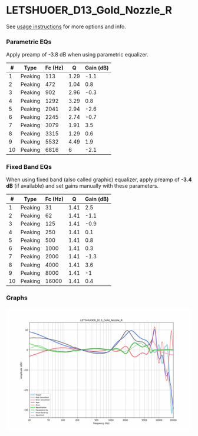 # LETSHUOER_D13_Gold_Nozzle_R
See [usage instructions](https://github.com/jaakkopasanen/AutoEq#usage) for more options and info.

### Parametric EQs
Apply preamp of -3.8 dB when using parametric equalizer.

|   # | Type    |   Fc (Hz) |    Q |   Gain (dB) |
|-----|---------|-----------|------|-------------|
|   1 | Peaking |       113 | 1.29 |        -1.1 |
|   2 | Peaking |       472 | 1.04 |         0.8 |
|   3 | Peaking |       902 | 2.96 |        -0.3 |
|   4 | Peaking |      1292 | 3.29 |         0.8 |
|   5 | Peaking |      2041 | 2.94 |        -2.6 |
|   6 | Peaking |      2245 | 2.74 |        -0.7 |
|   7 | Peaking |      3079 | 1.91 |         3.5 |
|   8 | Peaking |      3315 | 1.29 |         0.6 |
|   9 | Peaking |      5532 | 4.49 |         1.9 |
|  10 | Peaking |      6816 | 6    |        -2.1 |

### Fixed Band EQs
When using fixed band (also called graphic) equalizer, apply preamp of **-3.4 dB** (if available) and set gains manually with these parameters.

|   # | Type    |   Fc (Hz) |    Q |   Gain (dB) |
|-----|---------|-----------|------|-------------|
|   1 | Peaking |        31 | 1.41 |         2.5 |
|   2 | Peaking |        62 | 1.41 |        -1.1 |
|   3 | Peaking |       125 | 1.41 |        -0.9 |
|   4 | Peaking |       250 | 1.41 |         0.1 |
|   5 | Peaking |       500 | 1.41 |         0.8 |
|   6 | Peaking |      1000 | 1.41 |         0.3 |
|   7 | Peaking |      2000 | 1.41 |        -1.3 |
|   8 | Peaking |      4000 | 1.41 |         3.6 |
|   9 | Peaking |      8000 | 1.41 |        -1   |
|  10 | Peaking |     16000 | 1.41 |         0.4 |

### Graphs
![](./LETSHUOER_D13_Gold_Nozzle_R.png)
